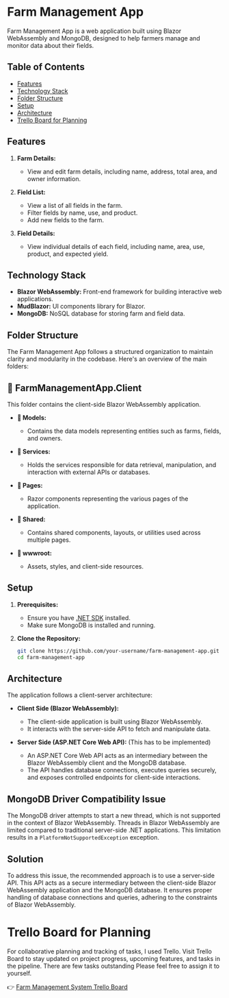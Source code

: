 # Farm Management App

Farm Management App is a web application built using Blazor WebAssembly and MongoDB, designed to help farmers manage and monitor data about their fields.

## Table of Contents

- [Features](#features)
- [Technology Stack](#technology-stack)
- [Folder Structure](#folder-structure)
- [Setup](#setup)
- [Architecture](#architecture)
- [Trello Board for Planning](#trello-board-for-planning)
## Features

1. **Farm Details:**
   - View and edit farm details, including name, address, total area, and owner information.

2. **Field List:**
   - View a list of all fields in the farm.
   - Filter fields by name, use, and product.
   - Add new fields to the farm.

3. **Field Details:**
   - View individual details of each field, including name, area, use, product, and expected yield.

## Technology Stack

- **Blazor WebAssembly:** Front-end framework for building interactive web applications.
- **MudBlazor:** UI components library for Blazor.
- **MongoDB:** NoSQL database for storing farm and field data.

## Folder Structure

The Farm Management App follows a structured organization to maintain clarity and modularity in the codebase. Here's an overview of the main folders:

## 📁 FarmManagementApp.Client

This folder contains the client-side Blazor WebAssembly application.

- **📁 Models:**
  - Contains the data models representing entities such as farms, fields, and owners.

- **📁 Services:**
  - Holds the services responsible for data retrieval, manipulation, and interaction with external APIs or databases.

- **📁 Pages:**
  - Razor components representing the various pages of the application.

- **📁 Shared:**
  - Contains shared components, layouts, or utilities used across multiple pages.

- **📁 wwwroot:**
  - Assets, styles, and client-side resources.

## Setup

1. **Prerequisites:**
   - Ensure you have [.NET SDK](https://dotnet.microsoft.com/download) installed.
   - Make sure MongoDB is installed and running.

2. **Clone the Repository:**
   ```bash
   git clone https://github.com/your-username/farm-management-app.git
   cd farm-management-app

## Architecture

The application follows a client-server architecture:

- **Client Side (Blazor WebAssembly):**
  - The client-side application is built using Blazor WebAssembly.
  - It interacts with the server-side API to fetch and manipulate data.

- **Server Side (ASP.NET Core Web API):** (This has to be implemented)
  - An ASP.NET Core Web API acts as an intermediary between the Blazor WebAssembly client and the MongoDB database.
  - The API handles database connections, executes queries securely, and exposes controlled endpoints for client-side interactions.

## MongoDB Driver Compatibility Issue

The MongoDB driver attempts to start a new thread, which is not supported in the context of Blazor WebAssembly. Threads in Blazor WebAssembly are limited compared to traditional server-side .NET applications. This limitation results in a `PlatformNotSupportedException` exception.

## Solution

To address this issue, the recommended approach is to use a server-side API. This API acts as a secure intermediary between the client-side Blazor WebAssembly application and the MongoDB database. It ensures proper handling of database connections and queries, adhering to the constraints of Blazor WebAssembly.

# Trello Board for Planning

For collaborative planning and tracking of tasks, I used Trello. Visit Trello Board to stay updated on project progress, upcoming features, and tasks in the pipeline. There are few tasks outstanding Please feel free to assign it to yourself.

👉 [Farm Management System Trello Board](https://trello.com/invite/b/57Vp9OuV/ATTIc48bb85d58572a52b15232193ad7ede8BDBD78B7/farm-management-system)



